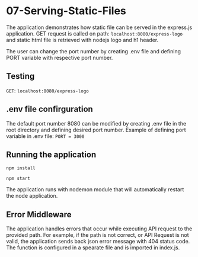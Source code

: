 # 07-Serving-Static-Files

The application demonstrates how static file can be served in the express.js application. GET request is called on path: `localhost:8080/express-logo` and static html file is retrieved with nodejs logo and h1 header.

The user can change the port number by creating .env file and defining PORT variable with respective port number.

## Testing

`GET`: `localhost:8080/express-logo`


## .env file confirguration

The default port number 8080 can be modified by creating .env file in the root directory and defining desired port number. 
Example of defining port variable in .env file:
`PORT = 3000`

## Running the application

`npm install`

`npm start`

The application runs with nodemon module that will automatically restart the node application.

## Error Middleware

The application handles errors that occur while executing API request to the provided path. For example, if the path is not correct, or API Request is not valid, the application sends back json error message with 404 status code. The function is configured in a spearate file and is imported in index.js.